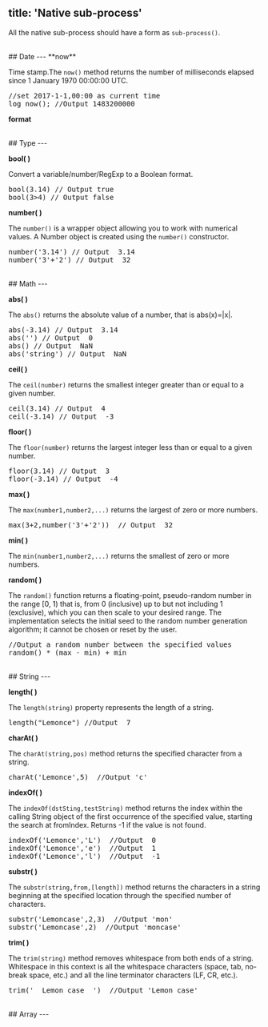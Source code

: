 title: 'Native sub-process'
---
All the native sub-process should have a form as `sub-process()`.

<br>
## Date
---
**now**

Time stamp.The `now()` method returns the number of milliseconds elapsed since 1 January 1970 00:00:00 UTC.
<pre class='sublemon'>
//set 2017-1-1,00:00 as current time
log now(); //Output 1483200000
</pre>

**format**



<br>
## Type
---

**bool( )**

Convert a variable/number/RegExp to a Boolean format.  
<pre class='sublemon'>
bool(3.14) // Output true
bool(3>4) // Output false</pre>

**number( )**

The `number()` is a wrapper object allowing you to work with numerical values. A Number object is created using the `number()` constructor.
<pre class='sublemon'>
number('3.14') // Output  3.14
number('3'+'2') // Output  32</pre>

<br>
## Math
---

**abs( )**

The `abs()` returns the absolute value of a number, that is abs(x)=|x|.
<pre class='sublemon'>
abs(-3.14) // Output  3.14
abs('') // Output  0
abs() // Output  NaN
abs('string') // Output  NaN</pre>

**ceil( )**

The `ceil(number)` returns the smallest integer greater than or equal to a given number.
<pre class='sublemon'>
ceil(3.14) // Output  4
ceil(-3.14) // Output  -3</pre>

**floor( )**

The `floor(number)` returns the largest integer less than or equal to a given number.
<pre class='sublemon'>
floor(3.14) // Output  3
floor(-3.14) // Output  -4</pre>

**max( )**

The `max(number1,number2,...)` returns the largest of zero or more numbers.
<pre class='sublemon'>
max(3+2,number('3'+'2'))  // Output  32</pre>

**min( )**

The `min(number1,number2,...)` returns the smallest of zero or more numbers.

**random( )**

The `random()` function returns a floating-point, pseudo-random number in the range [0, 1) that is, from 0 (inclusive) up to but not including 1 (exclusive), which you can then scale to your desired range. The implementation selects the initial seed to the random number generation algorithm; it cannot be chosen or reset by the user.
<pre class='sublemon'>
//Output a random number between the specified values
random() * (max - min) + min </pre>

<br>
## String
---

**length( )** 

The `length(string)` property represents the length of a string.
<pre class='sublemon'>
length("Lemonce") //Output  7</pre>

**charAt( )**

The `charAt(string,pos)` method returns the specified character from a string.
<pre class='sublemon'>
charAt('Lemonce',5)  //Output 'c'</pre>

**indexOf( )**

The `indexOf(dstSting,testString)` method returns the index within the calling String object of the first occurrence of the specified value, starting the search at fromIndex. Returns -1 if the value is not found.
<pre class='sublemon'>
indexOf('Lemonce','L')  //Output  0
indexOf('Lemonce','e')  //Output  1
indexOf('Lemonce','l')  //Output  -1</pre>

**substr( )**

The `substr(string,from,[length])` method returns the characters in a string beginning at the specified location through the specified number of characters. 
<pre class='sublemon'>
substr('Lemoncase',2,3)  //Output 'mon'
substr('Lemoncase',2)  //Output 'moncase'</pre>

**trim( )**

The `trim(string)` method removes whitespace from both ends of a string. Whitespace in this context is all the whitespace characters (space, tab, no-break space, etc.) and all the line terminator characters (LF, CR, etc.).
<pre class='sublemon'>
trim('  Lemon case  ')  //Output 'Lemon case'</pre>

<br>
## Array
---

